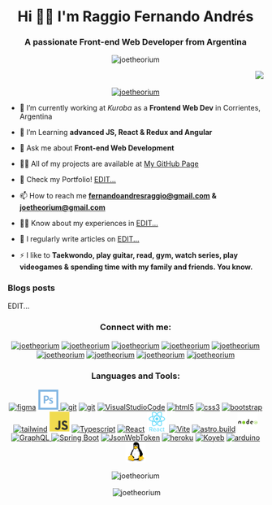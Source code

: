 <h1 align="center">Hi 👋🏼 I'm Raggio Fernando Andrés</h1>
<h3 align="center">A passionate Front-end Web Developer from Argentina</h3>

<p align="center"> <img src="https://komarev.com/ghpvc/?username=joetheorium&label=Profile%20views&color=0e75b6&style=flat" alt="joetheorium" /> </p>

<p align="right">
  <a href="https://github.com/ryo-ma/github-profile-trophy">
    <img width=900 src="https://github-profile-trophy.vercel.app/?username=joetheorium&column=8&theme=dark_lover&no-frame=true"/>
  </a>
</p>

<p align="center"> <a href="https://twitter.com/joetheorium" target="[blank](https://twitter.com/JoeTheorium)"><img src="https://img.shields.io/twitter/follow/joetheorium?logo=twitter&style=for-the-badge" alt="joetheorium" /></a> </p>

<div align="left">
  
- 🔭 I’m currently working at *Kuroba* as a **Frontend Web Dev** in Corrientes, Argentina

- 🌱 I’m Learning **advanced JS, React & Redux and Angular**

- 💬 Ask me about **Front-end Web Development**

- 👨‍💻 All of my projects are available at [My GitHub Page](https://github.com/JoeTheorium?tab=repositories)

- 📄 Check my Portfolio! [EDIT...](EDIT...)

- 📫 How to reach me **fernandoandresraggio@gmail.com & joetheorium@gmail.com**

- 🚶‍♂️ Know about my experiences in [EDIT...](EDIT...)

- 📝 I regularly write articles on [EDIT...](EDIT...)

- ⚡ I like to **Taekwondo, play guitar, read, gym, watch series, play videogames & spending time with my family and friends. You know.**
</div>

### Blogs posts
<!-- BLOG-POST-LIST:START -->
<p>EDIT...</p>
<!-- BLOG-POST-LIST:END -->

<h3 align="center">Connect with me:</h3>
<p align="center">
<a href="https://codepen.io/joetheorium" target="blank"><img align="center" src="https://raw.githubusercontent.com/rahuldkjain/github-profile-readme-generator/master/src/images/icons/Social/codepen.svg" alt="joetheorium" height="30" width="40" /></a>
<a href="https://dev.to/joetheorium" target="blank"><img align="center" src="https://raw.githubusercontent.com/rahuldkjain/github-profile-readme-generator/master/src/images/icons/Social/devto.svg" alt="joetheorium" height="30" width="40" /></a>
<a href="https://twitter.com/joetheorium" target="blank"><img align="center" src="https://raw.githubusercontent.com/rahuldkjain/github-profile-readme-generator/master/src/images/icons/Social/twitter.svg" alt="joetheorium" height="30" width="40" /></a>
<a href="https://linkedin.com/in/joetheorium" target="blank"><img align="center" src="https://raw.githubusercontent.com/rahuldkjain/github-profile-readme-generator/master/src/images/icons/Social/linked-in-alt.svg" alt="joetheorium" height="30" width="40" /></a>
<a href="https://stackoverflow.com/users/16666846/joetheorium" target="blank"><img align="center" src="https://raw.githubusercontent.com/rahuldkjain/github-profile-readme-generator/master/src/images/icons/Social/stack-overflow.svg" alt="joetheorium" height="30" width="40" /></a>
<a href="https://codesandbox.com/u/joetheorium" target="blank"><img align="center" src="https://raw.githubusercontent.com/rahuldkjain/github-profile-readme-generator/master/src/images/icons/Social/codesandbox.svg" alt="joetheorium" height="30" width="40" /></a>
<a href="https://dribbble.com/joetheorium" target="blank"><img align="center" src="https://raw.githubusercontent.com/rahuldkjain/github-profile-readme-generator/master/src/images/icons/Social/dribbble.svg" alt="joetheorium" height="30" width="40" /></a>
<a href="https://www.hackerrank.com/joetheorium" target="blank"><img align="center" src="https://raw.githubusercontent.com/rahuldkjain/github-profile-readme-generator/master/src/images/icons/Social/hackerrank.svg" alt="joetheorium" height="30" width="40" /></a>
<a href="https://www.leetcode.com/joetheorium" target="blank"><img align="center" src="https://raw.githubusercontent.com/rahuldkjain/github-profile-readme-generator/master/src/images/icons/Social/leet-code.svg" alt="joetheorium" height="30" width="40" /></a>
</p>

<h3 align="center">Languages and Tools:</h3>
<p align="center">
  <a href="https://www.figma.com/" target="_blank" rel="noreferrer" > <img src="https://www.vectorlogo.zone/logos/figma/figma-icon.svg" alt="figma" width="40" height="40"/></a>
  <a href="https://www.photoshop.com/en" target="_blank" rel="noreferrer"> <img src="https://raw.githubusercontent.com/devicons/devicon/master/icons/photoshop/photoshop-line.svg" alt="photoshop" width="40" height="40"/</a>
  <a href="https://git-scm.com/" target="_blank" rel="noreferrer"> <img src="https://www.vectorlogo.zone/logos/git-scm/git-scm-icon.svg" alt="git" width="40" height="40"/></a>
  <a href="https://github.com/" target="_blank" rel="noreferrer"> <img src="https://www.vectorlogo.zone/logos/github/github-icon.svg" alt="git" width="40" height="40"/></a>
  <a href="https://code.visualstudio.com/" target="_blank" rel="noreferrer"> <img src="https://upload.wikimedia.org/wikipedia/commons/thumb/9/9a/Visual_Studio_Code_1.35_icon.svg/2048px-Visual_Studio_Code_1.35_icon.svg.png" alt="VisualStudioCode" width="40" height="40"/></a>
  <a href="https://www.w3.org/html/" target="_blank" rel="noreferrer"> <img src="https://cdn.icon-icons.com/icons2/2107/PNG/512/file_type_html_icon_130541.png" alt="html5" width="40" height="40"/></a>
  <a href="https://www.w3schools.com/css/" target="_blank" rel="noreferrer"> <img src="https://encrypted-tbn0.gstatic.com/images?q=tbn:ANd9GcQ36HePyq5kEKwGkh1TG1CEaf6LSt4yugfpUQ&usqp=CAU" alt="css3" width="40" height="40"/></a>
  <a href="https://getbootstrap.com" target="_blank" rel="noreferrer"> <img src="https://getbootstrap.com/docs/5.3/assets/brand/bootstrap-logo-shadow.png" alt="bootstrap" width="40" height="40"/></a>
  <a href="https://tailwindcss.com" target="_blank" rel="noreferrer"> <img src="https://upload.wikimedia.org/wikipedia/commons/thumb/d/d5/Tailwind_CSS_Logo.svg/2048px-Tailwind_CSS_Logo.svg.png" alt="tailwind" width="40" height="40"/></a>
  <a href="https://developer.mozilla.org/en-US/docs/Web/JavaScript" target="_blank" rel="noreferrer"> <img src="https://raw.githubusercontent.com/devicons/devicon/master/icons/javascript/javascript-original.svg" alt="javascript" width="40" height="40"/></a>
  <a href="https://www.typescriptlang.org/" target="_blank" rel="noreferrer"> <img src="https://upload.wikimedia.org/wikipedia/commons/thumb/4/4c/Typescript_logo_2020.svg/1200px-Typescript_logo_2020.svg.png" alt="Typescript" width="40" height="40"/></a>
  <a href="https://beta.es.reactjs.org/" target="_blank" rel="noreferrer"> <img src="https://upload.wikimedia.org/wikipedia/commons/thumb/4/47/React.svg/1024px-React.svg.png" alt="React" width="40" height="40"/></a>
  <a href="https://reactjs.org/" target="_blank" rel="noreferrer"> <img src="https://raw.githubusercontent.com/devicons/devicon/master/icons/react/react-original-wordmark.svg" alt="react" width="40" height="40"/></a>
  <a href="https://es.vitejs.dev/" target="_blank" rel="noreferrer"> <img src="https://es.vitejs.dev/logo.svg" alt="Vite" width="40" height="40"/></a>
  <a href="https://astro.build/" target="_blank" rel="noreferrer"> <img src="https://astro.build/assets/press/astro-icon-dark.svg" alt="astro.build" width="40" height="40"/></a>
  <a href="https://nodejs.org" target="_blank" rel="noreferrer"> <img src="https://raw.githubusercontent.com/devicons/devicon/master/icons/nodejs/nodejs-original-wordmark.svg" alt="nodejs" width="40" height="40"/></a>
  <a href="https://graphql.org/" target="_blank" rel="noreferrer"> <img src="https://upload.wikimedia.org/wikipedia/commons/thumb/1/17/GraphQL_Logo.svg/2048px-GraphQL_Logo.svg.png" alt="GraphQL" width="40" height="40"/</a>
  <a href="https://jwt.io/" target="_blank" rel="noreferrer"> <img src="https://jwt.io/img/pic_logo.svg" alt="Spring Boot" width="40" height="40"/></a>
  <a href="https://postman.com" target="_blank" rel="noreferrer"> <img src="https://www.vectorlogo.zone/logos/getpostman/getpostman-icon.svg" alt="JsonWebToken" width="40" height="40"/></a>
  <a href="https://heroku.com" target="_blank" rel="noreferrer"> <img src="https://www.vectorlogo.zone/logos/heroku/heroku-icon.svg" alt="heroku" width="40" height="40"/></a>
  <a href="https://www.koyeb.com/" target="_blank" rel="noreferrer"> <img src="https://cdn2.systemsdigest.com/sites/default/files/logos/koyeb-thumb.png" alt="Koyeb" width="40" height="40"/></a>
  <a href="https://www.arduino.cc/" target="_blank" rel="noreferrer"> <img src="https://cdn.worldvectorlogo.com/logos/arduino-1.svg" alt="arduino" width="40" height="40"/></a>
  <a href="https://www.linux.org/" target="_blank" rel="noreferrer"> <img src="https://raw.githubusercontent.com/devicons/devicon/master/icons/linux/linux-original.svg" alt="linux" width="40" height="40"/></a>
</p>

<p align="center"><img align="center" src="https://github-readme-stats.vercel.app/api/top-langs?username=joetheorium&show_icons=true&locale=en&layout=compact" alt="joetheorium" /</p>

<p align="center">&nbsp<img align="center" src="https://github-readme-stats.vercel.app/api?username=joetheorium&show_icons=true&locale=en" alt="joetheorium" /></p>
